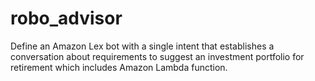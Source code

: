 # robo_advisor
Define an Amazon Lex bot with a single intent that establishes a conversation about requirements to suggest an investment portfolio for retirement which includes Amazon Lambda function.
